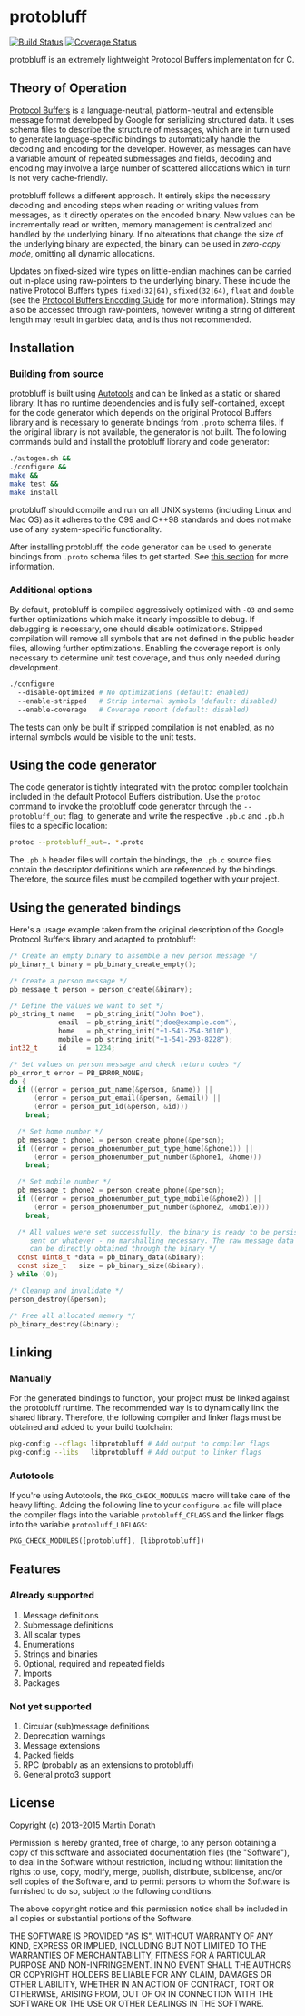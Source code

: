 # protobluff

[![Build Status](https://travis-ci.org/squidfunk/protobluff.svg)](https://travis-ci.org/squidfunk/protobluff)
[![Coverage Status](https://coveralls.io/repos/squidfunk/protobluff/badge.svg?branch=master&service=github)](https://coveralls.io/github/squidfunk/protobluff?branch=master)

protobluff is an extremely lightweight Protocol Buffers implementation for C.

## Theory of Operation

[Protocol Buffers][] is a language-neutral, platform-neutral and extensible
message format developed by Google for serializing structured data. It uses
schema files to describe the structure of messages, which are in turn used to
generate language-specific bindings to automatically handle the decoding and
encoding for the developer. However, as messages can have a variable amount
of repeated submessages and fields, decoding and encoding may involve a large
number of scattered allocations which in turn is not very cache-friendly.

protobluff follows a different approach. It entirely skips the necessary
decoding and encoding steps when reading or writing values from messages,
as it directly operates on the encoded binary. New values can be incrementally
read or written, memory management is centralized and handled by the underlying
binary. If no alterations that change the size of the underlying binary are
expected, the binary can be used in *zero-copy mode*, omitting all dynamic
allocations.

Updates on fixed-sized wire types on little-endian machines can be carried out
in-place using raw-pointers to the underlying binary. These include the native
Protocol Buffers types `fixed(32|64)`, `sfixed(32|64)`, `float` and `double`
(see the [Protocol Buffers Encoding Guide][] for more information). Strings may
also be accessed through raw-pointers, however writing a string of different
length may result in garbled data, and is thus not recommended.

## Installation

### Building from source

protobluff is built using [Autotools][] and can be linked as a static or shared
library. It has no runtime dependencies and is fully self-contained, except for
the code generator which depends on the original Protocol Buffers library and
is necessary to generate bindings from `.proto` schema files. If the original
library is not available, the generator is not built. The following commands
build and install the protobluff library and code generator:

``` sh
./autogen.sh &&
./configure &&
make &&
make test &&
make install
```

protobluff should compile and run on all UNIX systems (including Linux and Mac
OS) as it adheres to the C99 and C++98 standards and does not make use of any
system-specific functionality.

After installing protobluff, the code generator can be used to generate
bindings from `.proto` schema files to get started. See
[this section](#using-the-code-generator) for more information.

### Additional options

By default, protobluff is compiled aggressively optimized with `-O3` and some
further optimizations which make it nearly impossible to debug. If debugging
is necessary, one should disable optimizations. Stripped compilation will
remove all symbols that are not defined in the public header files, allowing
further optimizations. Enabling the coverage report is only necessary to
determine unit test coverage, and thus only needed during development.

``` sh
./configure
  --disable-optimized # No optimizations (default: enabled)
  --enable-stripped   # Strip internal symbols (default: disabled)
  --enable-coverage   # Coverage report (default: disabled)
```

The tests can only be built if stripped compilation is not enabled, as no
internal symbols would be visible to the unit tests.

## Using the code generator

The code generator is tightly integrated with the protoc compiler toolchain
included in the default Protocol Buffers distribution. Use the `protoc` command
to invoke the protobluff code generator through the `--protobluff_out` flag,
to generate and write the respective `.pb.c` and `.pb.h` files to a specific
location:

``` sh
protoc --protobluff_out=. *.proto
```

The `.pb.h` header files will contain the bindings, the `.pb.c` source files
contain the descriptor definitions which are referenced by the bindings.
Therefore, the source files must be compiled together with your project.

## Using the generated bindings

Here's a usage example taken from the original description of the Google
Protocol Buffers library and adapted to protobluff:

``` c
/* Create an empty binary to assemble a new person message */
pb_binary_t binary = pb_binary_create_empty();

/* Create a person message */
pb_message_t person = person_create(&binary);

/* Define the values we want to set */
pb_string_t name   = pb_string_init("John Doe"),
            email  = pb_string_init("jdoe@example.com"),
            home   = pb_string_init("+1-541-754-3010"),
            mobile = pb_string_init("+1-541-293-8228");
int32_t     id     = 1234;

/* Set values on person message and check return codes */
pb_error_t error = PB_ERROR_NONE;
do {
  if ((error = person_put_name(&person, &name)) ||
      (error = person_put_email(&person, &email)) ||
      (error = person_put_id(&person, &id)))
    break;

  /* Set home number */
  pb_message_t phone1 = person_create_phone(&person);
  if ((error = person_phonenumber_put_type_home(&phone1)) ||
      (error = person_phonenumber_put_number(&phone1, &home)))
    break;

  /* Set mobile number */
  pb_message_t phone2 = person_create_phone(&person);
  if ((error = person_phonenumber_put_type_mobile(&phone2)) ||
      (error = person_phonenumber_put_number(&phone2, &mobile)))
    break;

  /* All values were set successfully, the binary is ready to be persisted,
     sent or whatever - no marshalling necessary. The raw message data and size
     can be directly obtained through the binary */
  const uint8_t *data = pb_binary_data(&binary);
  const size_t   size = pb_binary_size(&binary);
} while (0);

/* Cleanup and invalidate */
person_destroy(&person);

/* Free all allocated memory */
pb_binary_destroy(&binary);
```

## Linking

### Manually

For the generated bindings to function, your project must be linked against the
protobluff runtime. The recommended way is to dynamically link the shared
library. Therefore, the following compiler and linker flags must be obtained
and added to your build toolchain:

``` sh
pkg-config --cflags libprotobluff # Add output to compiler flags
pkg-config --libs   libprotobluff # Add output to linker flags
```

### Autotools

If you're using Autotools, the `PKG_CHECK_MODULES` macro will take care of the
heavy lifting. Adding the following line to your `configure.ac` file will place
the compiler flags into the variable `protobluff_CFLAGS` and the linker flags
into the variable `protobluff_LDFLAGS`:

``` makefile
PKG_CHECK_MODULES([protobluff], [libprotobluff])
```

## Features

### Already supported

1. Message definitions
2. Submessage definitions
3. All scalar types
4. Enumerations
5. Strings and binaries
6. Optional, required and repeated fields
7. Imports
8. Packages

### Not yet supported

1. Circular (sub)message definitions
2. Deprecation warnings
3. Message extensions
4. Packed fields
5. RPC (probably as an extensions to protobluff)
6. General proto3 support

## License

Copyright (c) 2013-2015 Martin Donath

Permission is hereby granted, free of charge, to any person obtaining a copy
of this software and associated documentation files (the "Software"), to
deal in the Software without restriction, including without limitation the
rights to use, copy, modify, merge, publish, distribute, sublicense, and/or
sell copies of the Software, and to permit persons to whom the Software is
furnished to do so, subject to the following conditions:

The above copyright notice and this permission notice shall be included in
all copies or substantial portions of the Software.

THE SOFTWARE IS PROVIDED "AS IS", WITHOUT WARRANTY OF ANY KIND, EXPRESS OR
IMPLIED, INCLUDING BUT NOT LIMITED TO THE WARRANTIES OF MERCHANTABILITY,
FITNESS FOR A PARTICULAR PURPOSE AND NON-INFRINGEMENT. IN NO EVENT SHALL THE
AUTHORS OR COPYRIGHT HOLDERS BE LIABLE FOR ANY CLAIM, DAMAGES OR OTHER
LIABILITY, WHETHER IN AN ACTION OF CONTRACT, TORT OR OTHERWISE, ARISING
FROM, OUT OF OR IN CONNECTION WITH THE SOFTWARE OR THE USE OR OTHER DEALINGS
IN THE SOFTWARE.

[Protocol Buffers]: https://developers.google.com/protocol-buffers/docs/overview
[Protocol Buffers Encoding Guide]: https://developers.google.com/protocol-buffers/docs/encoding
[Autotools]: http://www.gnu.org/software/automake/manual/html_node/Autotools-Introduction.html
[Valgrind]: http://valgrind.org/
[LCOV]: http://ltp.sourceforge.net/coverage/lcov.php